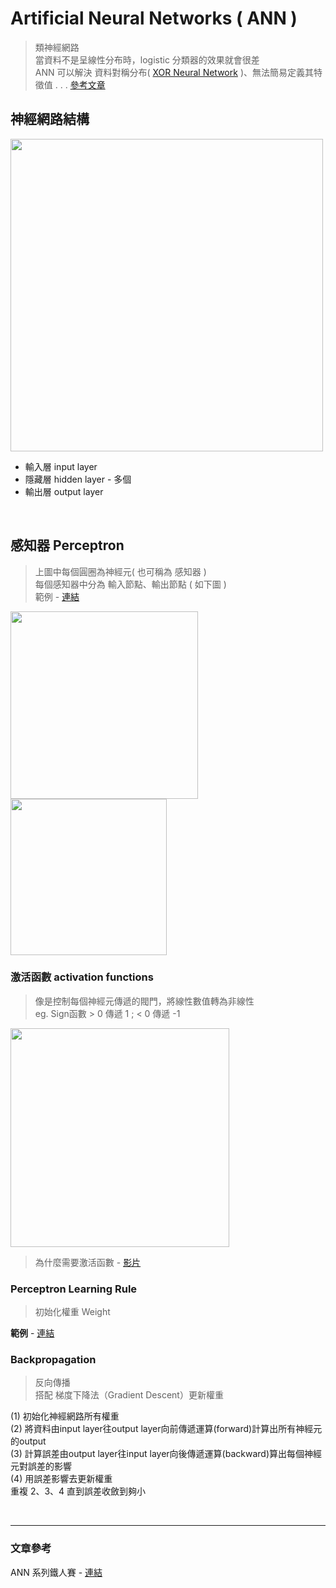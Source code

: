 # Artificial Neural Networks ( ANN )
> 類神經網路  
> 當資料不是呈線性分布時，logistic 分類器的效果就會很差  
> ANN 可以解決 資料對稱分布( [XOR Neural Network](https://github.com/fuhsaio/BDLabNotes/blob/main/src/XOR_network.png) )、無法簡易定義其特徵值 . . . [參考文章](http://terrence.logdown.com/posts/1132631-neural-networks-with-backpropagation-one-notes)

## 神經網路結構
<img src ="https://user-images.githubusercontent.com/86312099/125405767-a9780680-e3ea-11eb-8d98-0bd9c50b4a4b.png" width="500">

+ 輸入層 input layer
+ 隱藏層 hidden layer - 多個
+ 輸出層 output layer

<br>

## 感知器 Perceptron
> 上圖中每個圓圈為神經元( 也可稱為 感知器 )  
> 每個感知器中分為 輸入節點、輸出節點 ( 如下圖 )  
> 範例 - [連結](https://user-images.githubusercontent.com/86312099/125407330-5b640280-e3ec-11eb-85e9-e1773483a7a0.png)
<div style="display:inline-block;">
<img src="https://user-images.githubusercontent.com/86312099/125406447-6e2a0780-e3eb-11eb-9232-d7d11467af36.png" width="300">
<img src="https://user-images.githubusercontent.com/86312099/125406626-9dd90f80-e3eb-11eb-9d40-2b5fa5ae0d4e.png" width="250">
</div>

### 激活函數 activation functions 
> 像是控制每個神經元傳遞的閥門，將線性數值轉為非線性  
> eg. Sign函數 > 0 傳遞 1 ; < 0 傳遞 -1

<img src="https://user-images.githubusercontent.com/86312099/125413503-ae2e2c06-4c80-4816-937b-f1a3dbc5f4c8.png" width="350">

> 為什麼需要激活函數 - [影片](https://www.youtube.com/watch?v=tI9AbaBfnPc)


### Perceptron Learning Rule
> 初始化權重 Weight

**範例** - [連結](https://github.com/fuhsaio/BDLabNotes/blob/main/src/ch4_ann_perceptron.pdf)

### Backpropagation
> 反向傳播  
> 搭配 梯度下降法（Gradient Descent）更新權重

(1) 初始化神經網路所有權重  
(2) 將資料由input layer往output layer向前傳遞運算(forward)計算出所有神經元的output  
(3) 計算誤差由output layer往input layer向後傳遞運算(backward)算出每個神經元對誤差的影響  
(4) 用誤差影響去更新權重  
重複 2、3、4 直到誤差收斂到夠小

<br>


---

### 文章參考
ANN 系列鐵人賽 - [連結](https://ithelp.ithome.com.tw/articles/10201931)  



